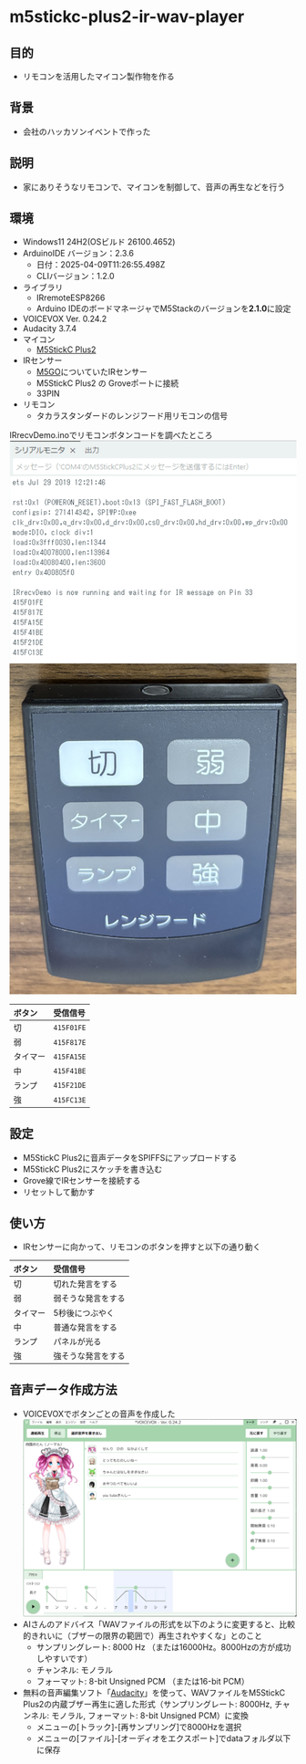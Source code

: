 # m5stickc-plus2-ir-wav-player

## 目的
- リモコンを活用したマイコン製作物を作る

## 背景
- 会社のハッカソンイベントで作った

## 説明
- 家にありそうなリモコンで、マイコンを制御して、音声の再生などを行う

## 環境
- Windows11 24H2(OSビルド 26100.4652)
- ArduinoIDE バージョン：2.3.6
  - 日付：2025-04-09T11:26:55.498Z
  - CLIバージョン：1.2.0
- ライブラリ
  - IRremoteESP8266
  - Arduino IDEのボードマネージャでM5Stackのバージョンを**2.1.0**に設定
- VOICEVOX Ver. 0.24.2
- Audacity 3.7.4
- マイコン
  - [M5StickC Plus2](https://docs.m5stack.com/ja/core/M5StickC%20PLUS2)
- IRセンサー
  - [M5GO](https://docs.m5stack.com/ja/core/m5go)についていたIRセンサー
  - M5StickC Plus2 の Groveポートに接続
  - 33PIN
- リモコン
  - タカラスタンダードのレンジフード用リモコンの信号

IRrecvDemo.inoでリモコンボタンコードを調べたところ
![リモコンボタンコード](./image/リモコンボタンコード.png)
![リモコン](./image/リモコン.JPG)

| ボタン | 受信信号 |
| :--- | :--- |
| 切 | `415F01FE` |
| 弱 | `415F817E` |
| タイマー | `415FA15E` |
| 中 | `415F41BE` |
| ランプ | `415F21DE` |
| 強 | `415FC13E` |

## 設定
- M5StickC Plus2に音声データをSPIFFSにアップロードする
- M5StickC Plus2にスケッチを書き込む
- Grove線でIRセンサーを接続する
- リセットして動かす

## 使い方
- IRセンサーに向かって、リモコンのボタンを押すと以下の通り動く

| ボタン | 受信信号     |
| :--- |:---------|
| 切 | 切れた発言をする |
| 弱 | 弱そうな発言をする |
| タイマー | 5秒後につぶやく |
| 中 | 普通な発言をする |
| ランプ | パネルが光る   |
| 強 | 強そうな発言をする |

## 音声データ作成方法
- VOICEVOXでボタンごとの音声を作成した
![音声作成](./image/音声作成.png)
- AIさんのアドバイス「WAVファイルの形式を以下のように変更すると、比較的きれいに（ブザーの限界の範囲で）再生されやすくな」とのこと
  - サンプリングレート: 8000 Hz （または16000Hz。8000Hzの方が成功しやすいです）
  - チャンネル: モノラル
  - フォーマット: 8-bit Unsigned PCM （または16-bit PCM）
- 無料の音声編集ソフト「[Audacity](https://forest.watch.impress.co.jp/library/software/audacity/)」を使って、WAVファイルをM5StickC Plus2の内蔵ブザー再生に適した形式（サンプリングレート: 8000Hz, チャンネル: モノラル, フォーマット: 8-bit Unsigned PCM）に変換
  - メニューの[トラック]-[再サンプリング]で8000Hzを選択
  - メニューの[ファイル]-[オーディオをエクスポート]でdataフォルダ以下に保存

